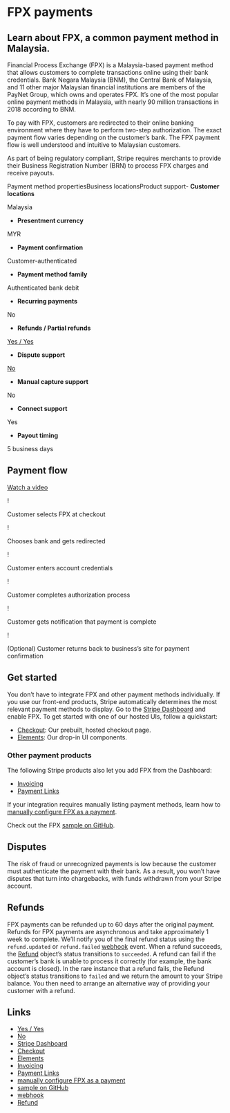# FPX payments

## Learn about FPX, a common payment method in Malaysia.

Financial Process Exchange (FPX) is a Malaysia-based payment method that allows
customers to complete transactions online using their bank credentials. Bank
Negara Malaysia (BNM), the Central Bank of Malaysia, and 11 other major
Malaysian financial institutions are members of the PayNet Group, which owns and
operates FPX. It’s one of the most popular online payment methods in Malaysia,
with nearly 90 million transactions in 2018 according to BNM.

To pay with FPX, customers are redirected to their online banking environment
where they have to perform two-step authorization. The exact payment flow varies
depending on the customer’s bank. The FPX payment flow is well understood and
intuitive to Malaysian customers.

As part of being regulatory compliant, Stripe requires merchants to provide
their Business Registration Number (BRN) to process FPX charges and receive
payouts.

Payment method propertiesBusiness locationsProduct support- **Customer
locations**

Malaysia
- **Presentment currency**

MYR
- **Payment confirmation**

Customer-authenticated
- **Payment method family**

Authenticated bank debit
- **Recurring payments**

No
- **Refunds / Partial refunds**

[Yes / Yes](https://docs.stripe.com/payments/fpx#refunds)
- **Dispute support**

[No](https://docs.stripe.com/payments/fpx#disputed-payments)
- **Manual capture support**

No
- **Connect support**

Yes
- **Payout timing**

5 business days

## Payment flow

[Watch a video](https://docs.stripe.com/payments/fpx#payment-flow-video)

!

Customer selects FPX at checkout

!

Chooses bank and gets redirected

!

Customer enters account credentials

!

Customer completes authorization process

!

Customer gets notification that payment is complete

!

(Optional) Customer returns back to business’s site for payment confirmation

## Get started

You don’t have to integrate FPX and other payment methods individually. If you
use our front-end products, Stripe automatically determines the most relevant
payment methods to display. Go to the [Stripe
Dashboard](https://dashboard.stripe.com/settings/payment_methods) and enable
FPX. To get started with one of our hosted UIs, follow a quickstart:

- [Checkout](https://docs.stripe.com/checkout/quickstart): Our prebuilt, hosted
checkout page.
- [Elements](https://docs.stripe.com/payments/quickstart): Our drop-in UI
components.

### Other payment products

The following Stripe products also let you add FPX from the Dashboard:

- [Invoicing](https://docs.stripe.com/invoicing/no-code-guide)
- [Payment Links](https://docs.stripe.com/payment-links)

If your integration requires manually listing payment methods, learn how to
[manually configure FPX as a
payment](https://docs.stripe.com/payments/fpx/accept-a-payment).

Check out the FPX [sample on
GitHub](https://github.com/stripe-samples/accept-a-payment).

## Disputes

The risk of fraud or unrecognized payments is low because the customer must
authenticate the payment with their bank. As a result, you won’t have disputes
that turn into chargebacks, with funds withdrawn from your Stripe account.

## Refunds

FPX payments can be refunded up to 60 days after the original payment. Refunds
for FPX payments are asynchronous and take approximately 1 week to complete.
We’ll notify you of the final refund status using the `refund.updated` or
`refund.failed` [webhook](https://docs.stripe.com/webhooks) event. When a refund
succeeds, the [Refund](https://docs.stripe.com/api/refunds/object) object’s
status transitions to `succeeded`. A refund can fail if the customer’s bank is
unable to process it correctly (for example, the bank account is closed). In the
rare instance that a refund fails, the Refund object’s status transitions to
`failed` and we return the amount to your Stripe balance. You then need to
arrange an alternative way of providing your customer with a refund.

## Links

- [Yes / Yes](https://docs.stripe.com/payments/fpx#refunds)
- [No](https://docs.stripe.com/payments/fpx#disputed-payments)
- [Stripe Dashboard](https://dashboard.stripe.com/settings/payment_methods)
- [Checkout](https://docs.stripe.com/checkout/quickstart)
- [Elements](https://docs.stripe.com/payments/quickstart)
- [Invoicing](https://docs.stripe.com/invoicing/no-code-guide)
- [Payment Links](https://docs.stripe.com/payment-links)
- [manually configure FPX as a
payment](https://docs.stripe.com/payments/fpx/accept-a-payment)
- [sample on GitHub](https://github.com/stripe-samples/accept-a-payment)
- [webhook](https://docs.stripe.com/webhooks)
- [Refund](https://docs.stripe.com/api/refunds/object)